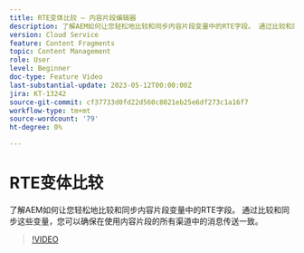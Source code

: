 ```yaml
---
title: RTE变体比较 — 内容片段编辑器
description: 了解AEM如何让您轻松地比较和同步内容片段变量中的RTE字段。 通过比较和同步这些变量，您可以确保在使用内容片段的所有渠道中的消息传送一致。
version: Cloud Service
feature: Content Fragments
topic: Content Management
role: User
level: Beginner
doc-type: Feature Video
last-substantial-update: 2023-05-12T00:00:00Z
jira: KT-13242
source-git-commit: cf37733d0fd22d560c8021eb25e6df273c1a16f7
workflow-type: tm+mt
source-wordcount: '79'
ht-degree: 0%

---
```



# RTE变体比较

了解AEM如何让您轻松地比较和同步内容片段变量中的RTE字段。 通过比较和同步这些变量，您可以确保在使用内容片段的所有渠道中的消息传送一致。

>[!VIDEO](https://video.tv.adobe.com/v/3419314/?learn=on)
